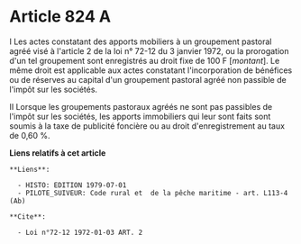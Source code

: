# Article 824 A

I  Les actes constatant des apports mobiliers à un groupement pastoral agréé visé à l'article 2 de la loi n° 72-12 du 3
janvier 1972, ou la prorogation d'un tel groupement sont enregistrés au droit fixe de 100 F [*montant*]. Le même droit est
applicable aux actes constatant l'incorporation de bénéfices ou de réserves au capital d'un groupement pastoral agréé non
passible de l'impôt sur les sociétés.

II  Lorsque les groupements pastoraux agréés ne sont pas passibles de l'impôt sur les sociétés, les apports immobiliers qui
leur sont faits sont soumis à la taxe de publicité foncière ou au droit d'enregistrement au taux de 0,60 %.

**Liens relatifs à cet article**

	**Liens**:

	  - HISTO: EDITION 1979-07-01
	  - PILOTE_SUIVEUR: Code rural et  de la pêche maritime - art. L113-4 (Ab)

	**Cite**:

	  - Loi n°72-12 1972-01-03 ART. 2
